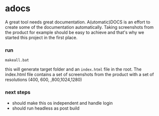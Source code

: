 adocs
=====

A great tool needs great documentation. A(utomatic)DOCS is an effort to create some of the documentation
automatically. Taking screenshots from the product for example should be easy to achieve and that's why
we started this project in the first place. 

### run
```aidl
makeall.bat
```

this will generate  target folder and an `index.html` file in the root. The index.html file contains
a set of screenshots from the product with a set of resolutions (400, 600, ,800,1024,1280)

### next steps

- should make this os independent and handle login
- should run headless as post build
